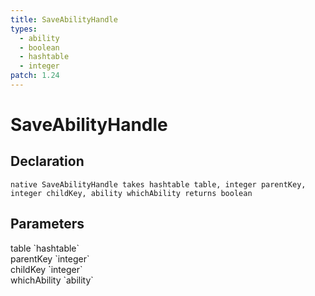 ```yaml
---
title: SaveAbilityHandle
types:
  - ability
  - boolean
  - hashtable
  - integer
patch: 1.24
---
```


# SaveAbilityHandle

## Declaration

```
native SaveAbilityHandle takes hashtable table, integer parentKey, integer childKey, ability whichAbility returns boolean
```

## Parameters
<dl>
  <dt>table `hashtable`</dt>
  <dd></dd>

  <dt>parentKey `integer`</dt>
  <dd></dd>

  <dt>childKey `integer`</dt>
  <dd></dd>

  <dt>whichAbility `ability`</dt>
  <dd></dd>
</dl>
